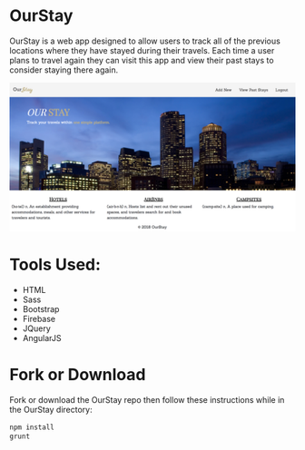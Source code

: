 # OurStay

OurStay is a web app designed to allow users to track all of the previous locations where they have stayed during their travels. Each time a user plans to travel again they can visit this app and view their past stays to consider staying there again.

![alt text](images/landing-page.png)


# Tools Used:

- HTML
- Sass
- Bootstrap
- Firebase
- JQuery
- AngularJS

# Fork or Download

Fork or download the OurStay repo then follow these instructions while in the OurStay directory:

```
npm install
grunt
```
